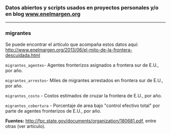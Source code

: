 ### Datos abiertos y scripts usados en proyectos personales y/o en blog www.enelmargen.org
_______
### migrantes
Se puede encontrar el artículo que acompaña estos datos aquí: http://www.enelmargen.org/2013/06/el-mito-de-la-frontera-descuidada.html

`migrantes_agentes`- Agentes fronterizos asignados a frontera sur de E.U., por año.

`migrantes_arrestos`- Miles de migrantes arrestados en frontera sur de E.U., por año.

`migrantes_costo` - Costos estimados de cruzar la frontera de E.U., por año.

`migrantes_cobertura` - Porcentaje de area bajo "control efectivo total" por parte de agentes fronterizos de E.U., por año.

**Fuentes:** http://fpc.state.gov/documents/organization/180681.pdf, entre otras (ver artículo).
